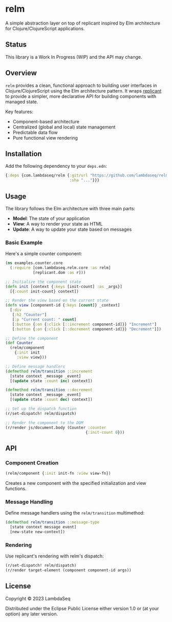 # relm

A simple abstraction layer on top of replicant inspired by Elm architecture for Clojure/ClojureScript applications.

## Status

This library is a Work In Progress (WIP) and the API may change.

## Overview

`relm` provides a clean, functional approach to building user interfaces in Clojure/ClojureScript using the Elm architecture pattern. It wraps [replicant](https://github.com/replicant) to provide a simpler, more declarative API for building components with managed state.

Key features:
- Component-based architecture
- Centralized (global and local) state management
- Predictable data flow
- Pure functional view rendering

## Installation

Add the following dependency to your `deps.edn`:

```clojure
{:deps {com.lambdaseq/relm {:git/url "https://github.com/lambdaseq/relm"
                            :sha "..."}}}
```

## Usage

The library follows the Elm architecture with three main parts:
- **Model**: The state of your application
- **View**: A way to render your state as HTML
- **Update**: A way to update your state based on messages

### Basic Example

Here's a simple counter component:

```clojure
(ns examples.counter.core
  (:require [com.lambdaseq.relm.core :as relm]
            [replicant.dom :as r]))

;; Initialize the component state
(defn init [context {:keys [init-count] :as _args}]
  [{:count init-count} context])

;; Render the view based on the current state
(defn view [component-id {:keys [count]} _context]
  [:div
   [:h2 "Counter"]
   [:p "Current count: " count]
   [:button {:on {:click [::increment component-id]}} "Increment"]
   [:button {:on {:click [::decrement component-id]}} "Decrement"]])

;; Define the component
(def Counter
  (relm/component
    {:init init
     :view view}))

;; Define message handlers
(defmethod relm/transition ::increment
  [state context _message _event]
  [(update state :count inc) context])

(defmethod relm/transition ::decrement
  [state context _message _event]
  [(update state :count dec) context])

;; Set up the dispatch function
(r/set-dispatch! relm/dispatch)

;; Render the component to the DOM
(r/render js/document.body (Counter :counter
                                   {:init-count 0}))
```

## API

### Component Creation

```clojure
(relm/component {:init init-fn :view view-fn})
```

Creates a new component with the specified initialization and view functions.

### Message Handling

Define message handlers using the `relm/transition` multimethod:

```clojure
(defmethod relm/transition ::message-type
  [state context message event]
  [new-state new-context])
```

### Rendering

Use replicant's rendering with relm's dispatch:

```clojure
(r/set-dispatch! relm/dispatch)
(r/render target-element (component component-id args))
```

## License

Copyright © 2023 LambdaSeq

Distributed under the Eclipse Public License either version 1.0 or (at your option) any later version.
